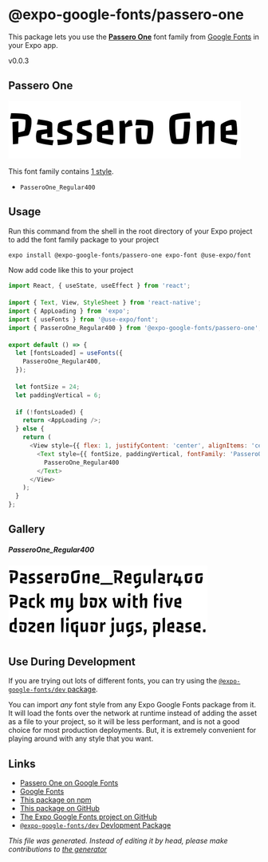 # @expo-google-fonts/passero-one

This package lets you use the [**Passero One**](https://fonts.google.com/specimen/Passero+One) font family from [Google Fonts](https://fonts.google.com/) in your Expo app.

v0.0.3

## Passero One

![Passero One](./font-family.png)

This font family contains [1 style](#gallery).

- `PasseroOne_Regular400`

## Usage

Run this command from the shell in the root directory of your Expo project to add the font family package to your project
```sh
expo install @expo-google-fonts/passero-one expo-font @use-expo/font
```

Now add code like this to your project
```js
import React, { useState, useEffect } from 'react';

import { Text, View, StyleSheet } from 'react-native';
import { AppLoading } from 'expo';
import { useFonts } from '@use-expo/font';
import { PasseroOne_Regular400 } from '@expo-google-fonts/passero-one';

export default () => {
  let [fontsLoaded] = useFonts({
    PasseroOne_Regular400,
  });

  let fontSize = 24;
  let paddingVertical = 6;

  if (!fontsLoaded) {
    return <AppLoading />;
  } else {
    return (
      <View style={{ flex: 1, justifyContent: 'center', alignItems: 'center' }}>
        <Text style={{ fontSize, paddingVertical, fontFamily: 'PasseroOne_Regular400' }}>
          PasseroOne_Regular400
        </Text>
      </View>
    );
  }
};

```

## Gallery

##### PasseroOne_Regular400
![PasseroOne_Regular400](./b2d19067da678681f5952e5350d1924a2ac5a8a03eda9d27347e43a3ce35f8ad.ttf.png)


## Use During Development

If you are trying out lots of different fonts, you can try using the [`@expo-google-fonts/dev` package](https://www.npmjs.com/package/@expo-google-fonts/dev).

You can import *any* font style from any Expo Google Fonts package from it. It will load the fonts
over the network at runtime instead of adding the asset as a file to your project, so it will be 
less performant, and is not a good choice for most production deployments. But, it is extremely convenient
for playing around with any style that you want.

## Links

- [Passero One on Google Fonts](https://fonts.google.com/specimen/Passero+One)
- [Google Fonts](https://fonts.google.com/)
- [This package on npm](https://www.npmjs.com/package/@expo-google-fonts/passero-one)
- [This package on GitHub](https://github.com/expo/google-fonts/tree/master/font-packages/passero-one)
- [The Expo Google Fonts project on GitHub](https://github.com/expo/google-fonts)
- [`@expo-google-fonts/dev` Devlopment Package](https://github.com/expo/google-fonts/tree/master/font-packages/dev)


*This file was generated. Instead of editing it by head, please make contributions to [the generator](https://github.com/expo/google-fonts/tree/master/packages/generator)*
